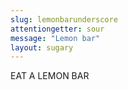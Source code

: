 ```yaml
---
slug: lemonbarunderscore
attentiongetter: sour
message: "Lemon bar"
layout: sugary
---
```


EAT A LEMON BAR